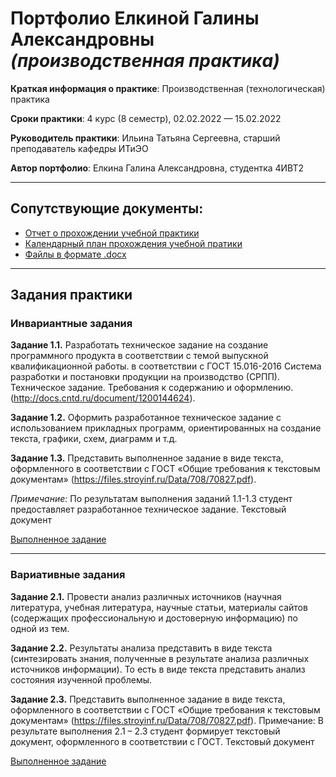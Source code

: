 # Портфолио Елкиной Галины Александровны *(производственная практика)*

**Краткая информация о практике**: Производственная (технологическая) практика

**Сроки практики**: 4 курс (8 семестр), 02.02.2022 — 15.02.2022

**Руководитель практики**: Ильина Татьяна Сергеевна, старший преподаватель кафедры ИТиЭО

**Автор портфолио**: Елкина Галина Александровна, студентка 4ИВТ2

---

## Сопутствующие документы:

- [Отчет о прохождении учебной практики](report.pdf)
- [Календарный план прохождения учебной пратики](tasks.pdf)
- [Файлы в формате .docx](/docx)

---

## Задания практики

### Инвариантные задания

**Задание 1.1.** Разработать техническое задание на создание программного продукта в соответствии с темой выпускной квалификационной работы. в соответствии с ГОСТ 15.016-2016 Система разработки и постановки продукции на производство (СРПП). Техническое задание. Требования к содержанию и оформлению. (http://docs.cntd.ru/document/1200144624).

**Задание 1.2.** Оформить разработанное техническое задание с использованием прикладных программ, ориентированных на создание текста, графики, схем, диаграмм и т.д.

**Задание 1.3.** Представить выполненное задание в виде текста, оформленного в соответствии с ГОСТ «Общие требования к текстовым документам» (https://files.stroyinf.ru/Data/708/70827.pdf). 

*Примечание:* По результатам выполнения заданий 1.1-1.3 студент предоставляет разработанное техническое задание. Текстовый документ


[Выполненное задание](isr.pdf)

---

### Вариативные задания

**Задание 2.1.** Провести анализ различных источников (научная литература, учебная литература, научные статьи, материалы сайтов (содержащих профессиональную и достоверную информацию) по одной из тем.

**Задание 2.2.** Результаты анализа представить в виде текста (синтезировать знания, полученные в результате анализа различных источников информации). То есть в виде текста представить анализ состояния изученной проблемы.

**Задание 2.3.** Представить выполненное задание в виде текста, оформленного в соответствии с ГОСТ «Общие требования к текстовым документам» (https://files.stroyinf.ru/Data/708/70827.pdf).
Примечание: В результате выполнения 2.1 – 2.3 студент формирует текстовый документ, оформленного в соответствии с ГОСТ. Текстовый документ

[Выполненное задание](vsr.pdf)